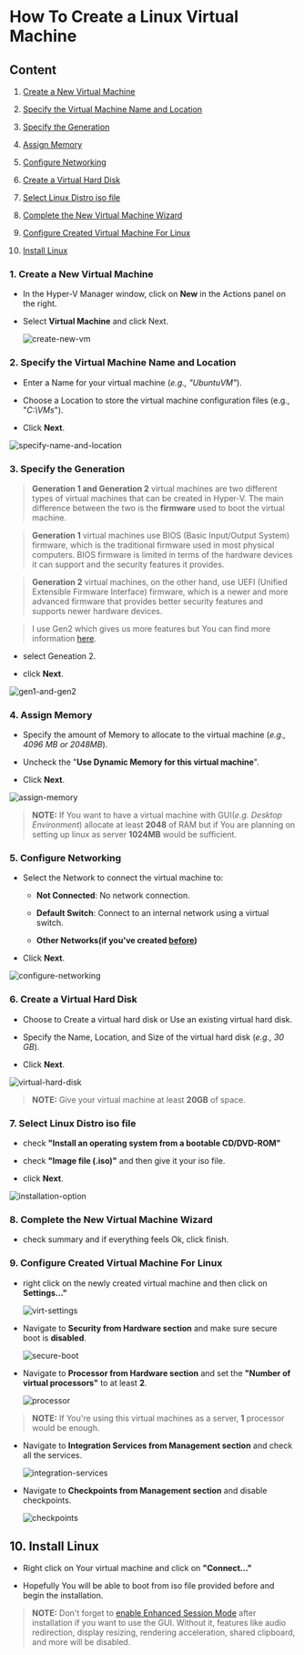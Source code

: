 # How To Create a Linux Virtual Machine

## Content
1. [Create a New Virtual Machine](#1-create-a-new-virtual-machine)
2. [Specify the Virtual Machine Name and Location](#2-specify-the-virtual-machine-name-and-location)
3. [Specify the Generation](#3-specify-the-generation)
4. [Assign Memory](#4-assign-memory)
5. [Configure Networking](#5-configure-networking)
6. [Create a Virtual Hard Disk](#6-create-a-virtual-hard-disk)
7. [Select Linux Distro iso file](#7-select-linux-distro-iso-file)
8. [Complete the New Virtual Machine Wizard](#8-complete-the-new-virtual-machine-wizard)
9. [Configure Created Virtual Machine For Linux](#9-configure-created-virtual-machine-for-linux)

10. [Install Linux](#10-install-linux)
### 1. Create a New Virtual Machine

* In the Hyper-V Manager window, click on **New** in the Actions panel on the right.

* Select **Virtual Machine** and click Next.

    ![create-new-vm](./images/VirtWiz01.PNG)

### 2. Specify the Virtual Machine Name and Location

* Enter a Name for your virtual machine (*e.g., "UbuntuVM"*).

* Choose a Location to store the virtual machine configuration files (e.g., "*C:\VMs*").

* Click **Next**.

![specify-name-and-location](./images/virtWiz02.png)

### 3. Specify the Generation
> **Generation 1 and Generation 2** virtual machines are two different types of virtual machines that can be created in Hyper-V. The main difference between the two is the **firmware** used to boot the virtual machine.

> **Generation 1** virtual machines use BIOS (Basic Input/Output System) firmware, which is the traditional firmware used in most physical computers. BIOS firmware is limited in terms of the hardware devices it can support and the security features it provides.

> **Generation 2** virtual machines, on the other hand, use UEFI (Unified Extensible Firmware Interface) firmware, which is a newer and more advanced firmware that provides better security features and supports newer hardware devices.

> I use Gen2 which gives us more features but You can find more information [here](https://learn.microsoft.com/en-us/windows-server/virtualization/hyper-v/plan/should-i-create-a-generation-1-or-2-virtual-machine-in-hyper-v).
* select Geneation 2.

* click **Next**.

![gen1-and-gen2](./images/VirtWiz03.PNG)

### 4. Assign Memory
* Specify the amount of Memory to allocate to the virtual machine (*e.g., 4096 MB or 2048MB*).

* Uncheck the "**Use Dynamic Memory for this virtual machine**".

* Click **Next**.

![assign-memory](./images/VirtWiz04.PNG)

> **NOTE:** If You want to have a virtual machine with GUI(*e.g. Desktop Environment*) allocate at least **2048** of RAM but if You are planning on setting up  linux as server **1024MB** would be sufficient.

### 5. Configure Networking

* Select the Network to connect the virtual machine to:

    * **Not Connected**: No network connection.

    * **Default Switch**: Connect to an internal network using a virtual switch.

    * **Other Networks(if you've created [before](../enable-hyper-v/README.md#5-create-an-external-virtual-switch))**

* Click **Next**.

![configure-networking](./images/VirtWiz05.PNG)

### 6. Create a Virtual Hard Disk

* Choose to Create a virtual hard disk or Use an existing virtual hard disk.

* Specify the Name, Location, and Size of the virtual hard disk (*e.g., 30 GB*).

* Click **Next**.

![virtual-hard-disk](./images/VirtWiz06.PNG)
> **NOTE:** Give your virtual machine at least **20GB** of space.

### 7. Select Linux Distro iso file

* check **"Install an operating system from a bootable CD/DVD-ROM"**

* check **"Image file (.iso)"** and then give it your iso file.

* click **Next**.

![installation-option](./images/VirtWiz07.PNG)

### 8. Complete the New Virtual Machine Wizard

* check summary and if everything feels Ok, click finish.

### 9. Configure Created Virtual Machine For Linux

* right click on the newly created virtual machine and then click on **Settings..."**

    ![virt-settings](./images/VirtSetting01.PNG)

* Navigate to **Security from Hardware section** and make sure secure boot is **disabled**.

    ![secure-boot](./images/VirtSetting02.PNG)

* Navigate to **Processor from Hardware section** and set the **"Number of virtual processors"** to at least **2**.

    ![processor](./images/VirtSetting03.PNG)

> **NOTE:** If You're using this virtual machines as a server, **1** processor would be enough.

* Navigate to **Integration Services from Management section** and check all the services.

    ![integration-services](./images/VirtSetting04.PNG)

*  Navigate to **Checkpoints from Management section** and disable checkpoints.

    ![checkpoints](./images/VirtSetting05.PNG)


## 10. Install Linux

* Right click on Your virtual machine and click on **"Connect..."**

* Hopefully You will be able to boot from iso file provided before and begin the installation.

> **NOTE:** Don't forget to [enable Enhanced Session Mode](../enable-enhanced-session-mode/README.md) after installation if you want to use the GUI. Without it, features like audio redirection, display resizing, rendering acceleration, shared clipboard, and more will be disabled.
